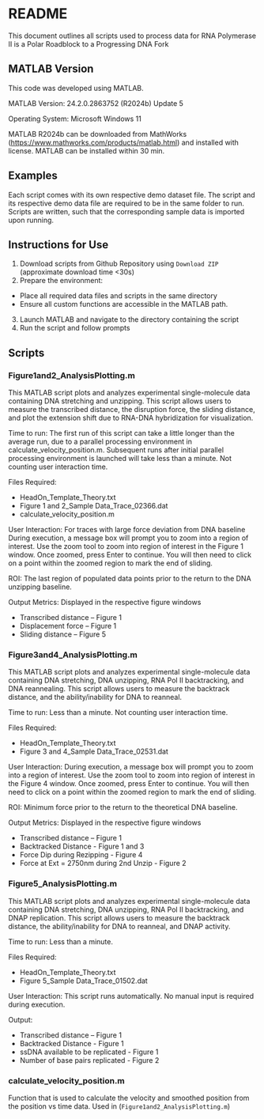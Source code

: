 # README #

This document outlines all scripts used to process data for RNA Polymerase II is a Polar Roadblock to a Progressing DNA Fork

## MATLAB Version ##

This code was developed using MATLAB.

MATLAB Version: 24.2.0.2863752 (R2024b) Update 5

Operating System: Microsoft Windows 11

MATLAB R2024b can be downloaded from MathWorks (https://www.mathworks.com/products/matlab.html) and installed with license. MATLAB can be installed within 30 min.

## Examples ## 

Each script comes with its own respective demo dataset file. The script and its respective demo data file are required to be in the same folder to run. Scripts are written, such that the corresponding sample data is imported upon running.

## Instructions for Use ##

1. Download scripts from Github Repository using `Download ZIP` (approximate download time <30s)
2. Prepare the environment: 
- Place all required data files and scripts in the same directory
- Ensure all custom functions are accessible in the MATLAB path. 
3. Launch MATLAB and navigate to the directory containing the script
4. Run the script and follow prompts

## Scripts ## 
### Figure1and2_AnalysisPlotting.m ###

This MATLAB script plots and analyzes experimental single-molecule data containing DNA stretching and unzipping. This script allows users to measure the transcribed distance, the disruption force, the sliding distance, and plot the extension shift due to RNA-DNA hybridization for visualization.  

Time to run: The first run of this script can take a little longer than the average run, due to a parallel processing environment in calculate_velocity_position.m. Subsequent runs after initial parallel processing environment is launched will take less than a minute. Not counting user interaction time.

Files Required:
- HeadOn_Template_Theory.txt
- Figure 1 and 2_Sample Data_Trace_02366.dat
- calculate_velocity_position.m

User Interaction: For traces with large force deviation from DNA baseline
During execution, a message box will prompt you to zoom into a region of interest. Use the zoom tool to zoom into region of interest in the Figure 1 window. Once zoomed, press Enter to continue. You will then need to click on a point within the zoomed region to mark the end of sliding. 

ROI: The last region of populated data points prior to the return to the DNA unzipping baseline. 

Output Metrics: Displayed in the respective figure windows
- Transcribed distance – Figure 1 
- Displacement force – Figure 1 
- Sliding distance – Figure 5 

### Figure3and4_AnalysisPlotting.m ###

This MATLAB script plots and analyzes experimental single-molecule data containing DNA stretching, DNA unzipping, RNA Pol II backtracking, and DNA reannealing. This script allows users to measure the backtrack distance, and the ability/inability for DNA to reanneal.

Time to run: Less than a minute. Not counting user interaction time. 

Files Required:
- HeadOn_Template_Theory.txt
- Figure 3 and 4_Sample Data_Trace_02531.dat

User Interaction: 
During execution, a message box will prompt you to zoom into a region of interest. Use the zoom tool to zoom into region of interest in the Figure 4 window. Once zoomed, press Enter to continue. You will then need to click on a point within the zoomed region to mark the end of sliding. 

ROI: Minimum force prior to the return to the theoretical DNA baseline.

Output Metrics: Displayed in the respective figure windows
- Transcribed distance – Figure 1 
- Backtracked Distance - Figure 1 and 3
- Force Dip during Rezipping - Figure 4 
- Force at Ext = 2750nm during 2nd Unzip - Figure 2 

### Figure5_AnalysisPlotting.m ###  

This MATLAB script plots and analyzes experimental single-molecule data containing DNA stretching, DNA unzipping, RNA Pol II backtracking, and DNAP replication. This script allows users to measure the backtrack distance, the ability/inability for DNA to reanneal, and DNAP activity.

Time to run: Less than a minute. 

Files Required:
- HeadOn_Template_Theory.txt
- Figure 5_Sample Data_Trace_01502.dat

User Interaction: This script runs automatically. No manual input is required during execution. 

Output:
- Transcribed distance – Figure 1 
- Backtracked Distance - Figure 1 
- ssDNA available to be replicated - Figure 1 
- Number of base pairs replicated - Figure 2 


### calculate_velocity_position.m ###
Function that is used to calculate the velocity and smoothed position from the position vs time data. Used in (`Figure1and2_AnalysisPlotting.m`)
